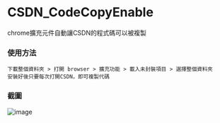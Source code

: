 # CSDN_CodeCopyEnable
chrome擴充元件自動讓CSDN的程式碼可以被複製

### 使用方法
```
下載整個資料夾 > 打開 browser > 擴充功能 > 載入未封裝項目 > 選擇整個資料夾
安裝好後只要每次打開CSDN，即可複製代碼
```

### 截圖
![image](https://github.com/NaoCoding/CSDN_CodeCopyEnable/assets/86964895/afcd9080-e58e-4fd9-b33d-8683407ff39a)

